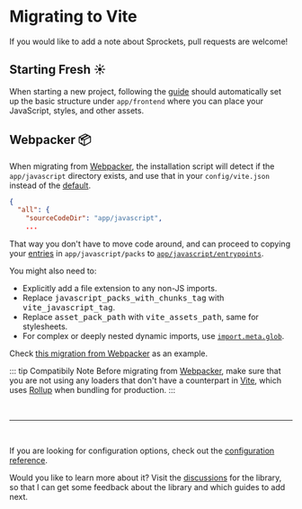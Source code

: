 [tag helpers]: /guide/rails.html#tag-helpers-%F0%9F%8F%B7
[discussions]: https://github.com/ElMassimo/vite_ruby/discussions
[rails]: https://rubyonrails.org/
[webpacker]: https://github.com/rails/webpacker
[vite rails]: https://github.com/ElMassimo/vite_ruby
[vite]: https://vitejs.dev/
[rollup]: https://rollupjs.org/guide/en/
[entrypoints]: /guide/development.html#entrypoints-⤵%EF%B8%8F
[guide]: /guide/
[configuration reference]: /config/
[sourceCodeDir]: /config/#sourcecodedir
[entrypointsDir]: /config/#entrypointsdir

# Migrating to Vite

If you would like to add a note about Sprockets, pull requests are welcome!

## Starting Fresh ☀️

When starting a new project, following the [guide] should automatically set up
the basic structure under `app/frontend` where you can place your JavaScript,
styles, and other assets.

## Webpacker 📦

When migrating from [Webpacker], the installation script will detect if the
`app/javascript` directory exists, and use that in your `config/vite.json`
instead of the [default][sourceCodeDir].

```json
{
  "all": {
    "sourceCodeDir": "app/javascript",
    ...
```

That way you don't have to move code around, and can proceed to copying your
[entries][entrypoints] in `app/javascript/packs` to [`app/javascript/entrypoints`][entrypointsDir].

You might also need to:

- Explicitly add a file extension to any non-JS imports.
- Replace <kbd>javascript_packs_with_chunks_tag</kbd> with <kbd>vite_javascript_tag</kbd>.
- Replace <kbd>asset_pack_path</kbd> with <kbd>vite_assets_path</kbd>, same for stylesheets.
- For complex or deeply nested dynamic imports, use [`import.meta.glob`](https://vitejs.dev/guide/features.html#glob-import).

Check [this migration from Webpacker](https://github.com/ElMassimo/pingcrm-vite/pull/1) as an example.

::: tip Compatibily Note
Before migrating from [Webpacker], make sure that you are not using any loaders
that don't have a counterpart in [Vite], which uses [Rollup] when bundling for production.
:::


<br>
<hr>
<br>

If you are looking for configuration options, check out the [configuration reference].

Would you like to learn more about it? Visit the [discussions] for the library,
so that I can get some feedback about the library and which guides to add next.

